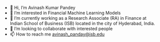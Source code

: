 - 👋 Hi, I’m Avinash Kumar Pandey
- 👀 I’m interested in Financial Machine Learning Models
- 🌱 I’m currently working as a Research Associate (RA) in Finance at Indian School of Business (ISB) located in the city of Hyderabad, India. 
- 💞️ I’m looking to collaborate with interested people
- 📫 How to reach me avinash_panday@isb.edu

<!---
avinash-datapriest/avinash-datapriest is a ✨ special ✨ repository because its `README.md` (this file) appears on your GitHub profile.
You can click the Preview link to take a look at your changes.
--->
